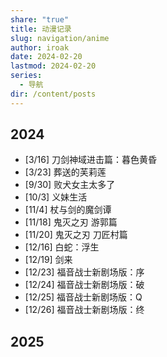 ```yaml
---
share: "true"
title: 动漫记录
slug: navigation/anime
author: iroak
date: 2024-02-20
lastmod: 2024-02-20
series:
  - 导航
dir: /content/posts
---
```

## 2024
* [3/16]  刀剑神域进击篇：暮色黄昏
* [3/23]  葬送的芙莉莲
* [9/30]  败犬女主太多了
* [10/3]  义妹生活
* [11/4]   杖与剑的魔剑谭
* [11/18]  鬼灭之刃 游郭篇
* [11/20]  鬼灭之刃 刀匠村篇
* [12/16]  白蛇：浮生
* [12/19]  剑来
* [12/23]  福音战士新剧场版：序
* [12/24]  福音战士新剧场版：破
* [12/25]  福音战士新剧场版：Q
* [12/26]  福音战士新剧场版：终
## 2025